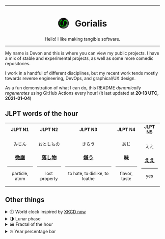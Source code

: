 ***

<h1 align="center">
<sub>
    <img src="readme/resources/avatar.png" height="36">
</sub>
&nbsp;
Gorialis
</h1>
<p align="center">
Hello! I like making tangible software.
</p>

***

My name is Devon and this is where you can view my public projects. I have a mix of stable and experimental projects, as well as some more comedic repositories.

I work in a handful of different disciplines, but my recent work tends mostly towards reverse engineering, DevOps, and graphical/UX design.

As a fun demonstration of what I can do, this README *dynamically regenerates* using GitHub Actions every hour! (it last updated at **20:13 UTC, 2021-01-04**)

<h2>JLPT words of the hour</h2>
<table>
    <tr>
        <th>JLPT N1</th>
        <th>JLPT N2</th>
        <th>JLPT N3</th>
        <th>JLPT N4</th>
        <th>JLPT N5</th>
    </tr>
    <tr>
        <td>
            <p align="center">みじん</p>
            <h3 align="center"><b><a href="https://jisho.org/search/%E5%BE%AE%E5%A1%B5">微塵</a></b></h3>
            <hr>
            <p align="center">particle,<wbr> atom</p>
        </td>
        <td>
            <p align="center">おとしもの</p>
            <h3 align="center"><b><a href="https://jisho.org/search/%E8%90%BD%E3%81%97%E7%89%A9">落し物</a></b></h3>
            <hr>
            <p align="center">lost property</p>
        </td>
        <td>
            <p align="center">きらう</p>
            <h3 align="center"><b><a href="https://jisho.org/search/%E5%AB%8C%E3%81%86">嫌う</a></b></h3>
            <hr>
            <p align="center">to hate,<wbr> to dislike,<wbr> to loathe</p>
        </td>
        <td>
            <p align="center">あじ</p>
            <h3 align="center"><b><a href="https://jisho.org/search/%E5%91%B3">味</a></b></h3>
            <hr>
            <p align="center">flavor,<wbr> taste</p>
        </td>
        <td>
            <p align="center">ええ</p>
            <h3 align="center"><b><a href="https://jisho.org/search/%E3%81%88%E3%81%88">ええ</a></b></h3>
            <hr>
            <p align="center">yes</p>
        </td>
    </tr>
</table>

<h2>Other things</h2>
<details>
<summary>🕗  World clock inspired by <a href="https://xkcd.com/now">XKCD now</a></summary>

> <img src="generated/now.png" width="512">

</details>
<details>
<summary>🌗 Lunar phase</summary>

The moon is approximately 73.71% through its phase (Last Quarter).

</details>
<details>
<summary>&#x1f5bc; Fractal of the hour</summary>

> <img src="generated/fractal.png" width="512">

</details>
<details>
<summary>&#x23f2; Year percentage bar</summary>
<pre><code>2021 [▁▁▁▁▁▁▁▁▁▁▁▁▁▁▁▁▁▁▁▁] 1.05%</code></pre>
</details>
